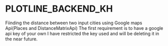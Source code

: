# PLOTLINE_BACKEND_KH
Fiinding the distance between two input cities using Google maps Api(Places and DistanceMatrixApi)
The first requirement is to have a google api key of your own
I have restricted the key used and will be deleting it in the near future.

